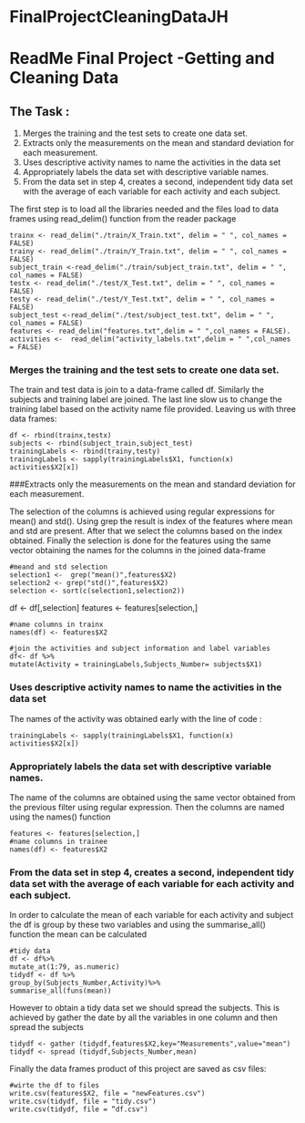 # FinalProjectCleaningDataJH


# ReadMe Final Project -Getting and Cleaning Data

## The Task : 

1. Merges the training and the test sets to create one data set.
2. Extracts only the measurements on the mean and standard deviation for each measurement.
3. Uses descriptive activity names to name the activities in the data set
4. Appropriately labels the data set with descriptive variable names.
5. From the data set in step 4, creates a second, independent tidy data set with the average of each variable for each activity and each subject.

The first step is to load all the libraries needed  and the files load to data frames using read_delim()  function from the reader package


    trainx <- read_delim("./train/X_Train.txt", delim = " ", col_names = FALSE)
    trainy <- read_delim("./train/Y_Train.txt", delim = " ", col_names = FALSE)
    subject_train <-read_delim("./train/subject_train.txt", delim = " ", col_names = FALSE)
    testx <- read_delim("./test/X_Test.txt", delim = " ", col_names = FALSE)
    testy <- read_delim("./test/Y_Test.txt", delim = " ", col_names = FALSE)
    subject_test <-read_delim("./test/subject_test.txt", delim = " ", col_names = FALSE)
    features <- read_delim("features.txt",delim = " ",col_names = FALSE).  
    activities <-  read_delim("activity_labels.txt",delim = " ",col_names = FALSE)


### Merges the training and the test sets to create one data set.

The train and test data is join to a data-frame called df. Similarly the subjects and training label are joined. The last line slow us to change the training label based on the activity name file provided. Leaving us with three data frames: 

    df <- rbind(trainx,testx)
    subjects <- rbind(subject_train,subject_test)
    trainingLabels <- rbind(trainy,testy)
    trainingLabels <- sapply(trainingLabels$X1, function(x) activities$X2[x])


###Extracts only the measurements on the mean and standard deviation for each measurement.

The selection of the columns is achieved using regular expressions for mean() and std(). Using grep the result is index of the features where mean and std are present. After that we select the columns based on the index obtained. Finally the selection is done for the features using the same vector obtaining the names for the columns in the joined data-frame 

    #meand and std selection
    selection1 <-  grep("mean()",features$X2)
    selection2 <- grep("std()",features$X2)
    selection <- sort(c(selection1,selection2))
   df <- df[,selection]
   features <- features[selection,]

    #name columns in trainx
    names(df) <- features$X2

    #join the activities and subject information and label variables
    df<- df %>%
    mutate(Activity = trainingLabels,Subjects_Number= subjects$X1)


### Uses descriptive activity names to name the activities in the data set

The names of the activity was obtained early with the line of code : 

    trainingLabels <- sapply(trainingLabels$X1, function(x) activities$X2[x])

### Appropriately labels the data set with descriptive variable names.

The name of the columns are obtained using the same vector obtained from the previous filter using regular expression. Then the columns are named using the names() function


    features <- features[selection,]
    #name columns in trainee
    names(df) <- features$X2

### From the data set in step 4, creates a second, independent tidy data set with the average of each variable for each activity and each subject.

In order to calculate the mean of each variable for each activity and subject the df is group by these two variables and using the summarise_all() function the mean can be calculated


    #tidy data 
    df <- df%>%
    mutate_at(1:79, as.numeric)
    tidydf <- df %>%
    group_by(Subjects_Number,Activity)%>%
    summarise_all(funs(mean))

However to obtain a tidy data set we should spread the subjects. This is achieved by gather the date by all the variables in one column and then spread the subjects 


    tidydf <- gather (tidydf,features$X2,key="Measurements",value="mean")
    tidydf <- spread (tidydf,Subjects_Number,mean)


Finally the data frames product of this project are saved as csv files:

 
    #wirte the df to files
    write.csv(features$X2, file = "newFeatures.csv")
    write.csv(tidydf, file = "tidy.csv")
    write.csv(tidydf, file = “df.csv")









